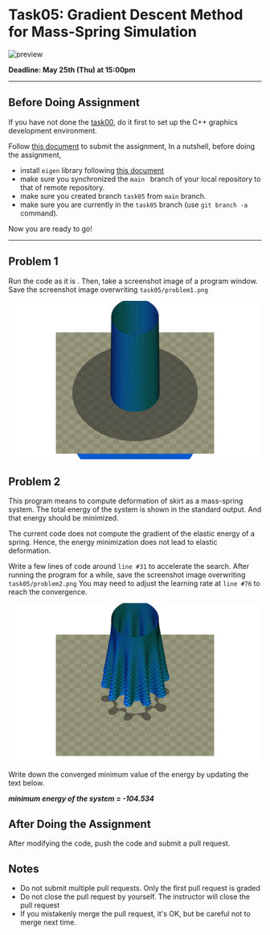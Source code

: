 # Task05: Gradient Descent Method for Mass-Spring Simulation

![preview](preview.png)

**Deadline: May 25th (Thu) at 15:00pm**

----

## Before Doing Assignment

If you have not done the [task00](../task00), do it first to set up the C++ graphics development environment.

Follow [this document](../doc/submit.md) to submit the assignment, In a nutshell, before doing the assignment,

- install `eigen` library following  [this document](../doc/setup_eigen.md)
- make sure you synchronized the `main ` branch of your local repository  to that of remote repository.
- make sure you created branch `task05` from `main` branch.
- make sure you are currently in the `task05` branch (use `git branch -a` command).

Now you are ready to go!

---

## Problem 1

Run the code as it is . Then, take a screenshot image of a program window. 
Save the screenshot image overwriting `task05/problem1.png`

![problem1](problem1.png)


## Problem 2

This program means to compute deformation of skirt as a mass-spring system. The total energy of the system is shown in the standard output. And that energy should be minimized.

The current code does not compute the gradient of the elastic energy of a spring. 
Hence, the energy minimization does not lead to elastic deformation.      

Write a few lines of code around `line #31` to accelerate the search. After running the program for a while, save the screenshot image overwriting `task05/problem2.png`
You may need to adjust the learning rate at `line #76` to reach the convergence. 

![problem2](problem2.png)

Write down the converged minimum value of the energy by updating the text below.

***minimum energy of the system = -104.534***


## After Doing the Assignment

After modifying the code, push the code and submit a pull request.




## Notes

- Do not submit multiple pull requests. Only the first pull request is graded
- Do not close the pull request by yourself. The instructor will close the pull request
- If you mistakenly merge the pull request, it's OK, but be careful not to merge next time. 
